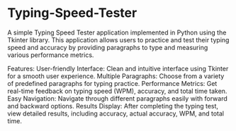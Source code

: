 # Typing-Speed-Tester

A simple Typing Speed Tester application implemented in Python using the Tkinter library. This application allows users to practice and test their typing speed and accuracy by providing paragraphs to type and measuring various performance metrics.

Features:
User-friendly Interface: Clean and intuitive interface using Tkinter for a smooth user experience.
Multiple Paragraphs: Choose from a variety of predefined paragraphs for typing practice.
Performance Metrics: Get real-time feedback on typing speed (WPM), accuracy, and total time taken.
Easy Navigation: Navigate through different paragraphs easily with forward and backward options.
Results Display: After completing the typing test, view detailed results, including accuracy, actual accuracy, WPM, and total time.

